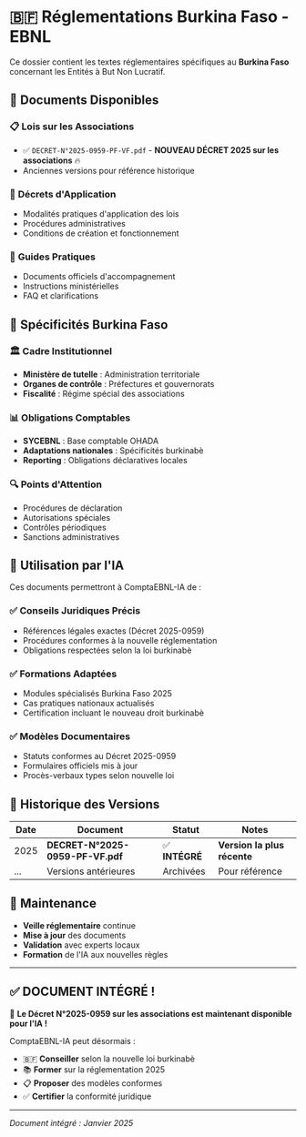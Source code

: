 # 🇧🇫 Réglementations Burkina Faso - EBNL

Ce dossier contient les textes réglementaires spécifiques au **Burkina Faso** concernant les Entités à But Non Lucratif.

## 📄 **Documents Disponibles**

### 📋 **Lois sur les Associations**
- ✅ `DECRET-N°2025-0959-PF-VF.pdf` - **NOUVEAU DÉCRET 2025 sur les associations** 🔥
- Anciennes versions pour référence historique

### 📜 **Décrets d'Application**
- Modalités pratiques d'application des lois
- Procédures administratives
- Conditions de création et fonctionnement

### 📖 **Guides Pratiques**
- Documents officiels d'accompagnement
- Instructions ministérielles
- FAQ et clarifications

## 🎯 **Spécificités Burkina Faso**

### 🏛️ **Cadre Institutionnel**
- **Ministère de tutelle** : Administration territoriale
- **Organes de contrôle** : Préfectures et gouvernorats
- **Fiscalité** : Régime spécial des associations

### 📊 **Obligations Comptables**
- **SYCEBNL** : Base comptable OHADA
- **Adaptations nationales** : Spécificités burkinabè
- **Reporting** : Obligations déclaratives locales

### 🔍 **Points d'Attention**
- Procédures de déclaration
- Autorisations spéciales
- Contrôles périodiques
- Sanctions administratives

## 🤖 **Utilisation par l'IA**

Ces documents permettront à ComptaEBNL-IA de :

### ✅ **Conseils Juridiques Précis**
- Références légales exactes (Décret 2025-0959)
- Procédures conformes à la nouvelle réglementation
- Obligations respectées selon la loi burkinabè

### ✅ **Formations Adaptées**
- Modules spécialisés Burkina Faso 2025
- Cas pratiques nationaux actualisés
- Certification incluant le nouveau droit burkinabè

### ✅ **Modèles Documentaires**
- Statuts conformes au Décret 2025-0959
- Formulaires officiels mis à jour
- Procès-verbaux types selon nouvelle loi

## 📅 **Historique des Versions**

| Date | Document | Statut | Notes |
|------|----------|--------|-------|
| 2025 | **DECRET-N°2025-0959-PF-VF.pdf** | ✅ **INTÉGRÉ** | **Version la plus récente** |
| ... | Versions antérieures | Archivées | Pour référence |

## 🔄 **Maintenance**

- **Veille réglementaire** continue
- **Mise à jour** des documents
- **Validation** avec experts locaux
- **Formation** de l'IA aux nouvelles règles

---

## ✅ **DOCUMENT INTÉGRÉ !**

🎯 **Le Décret N°2025-0959 sur les associations est maintenant disponible pour l'IA !**

ComptaEBNL-IA peut désormais :
- 🇧🇫 **Conseiller** selon la nouvelle loi burkinabè
- 📚 **Former** sur la réglementation 2025
- 📋 **Proposer** des modèles conformes
- ✅ **Certifier** la conformité juridique

---
*Document intégré : Janvier 2025*